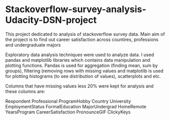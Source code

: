 # Stackoverflow-survey-analysis-Udacity-DSN-project
This project dedicated to analysis of stackoverflow survey data. Main aim of the project is to find out career satisfaction across countires, professions and undergraduate majors

Exploratory data analysis techniques were used to analyze data. I used pandas and matplotlib libraries which contains data manipulation and plotting functions. Pandas is used for aggregation (finding mean, sum by groups), filtering (removing rows with missing values and matplotlib is used for plotting histograms (to see distribution of values), scatterplots and etc.

Columns that have missing values less 20% were kept for analysis and these columns are: 

Respondent
Professional
ProgramHobby
Country
University
EmploymentStatus
FormalEducation
MajorUndergrad
HomeRemote
YearsProgram
CareerSatisfaction
PronounceGIF
ClickyKeys
